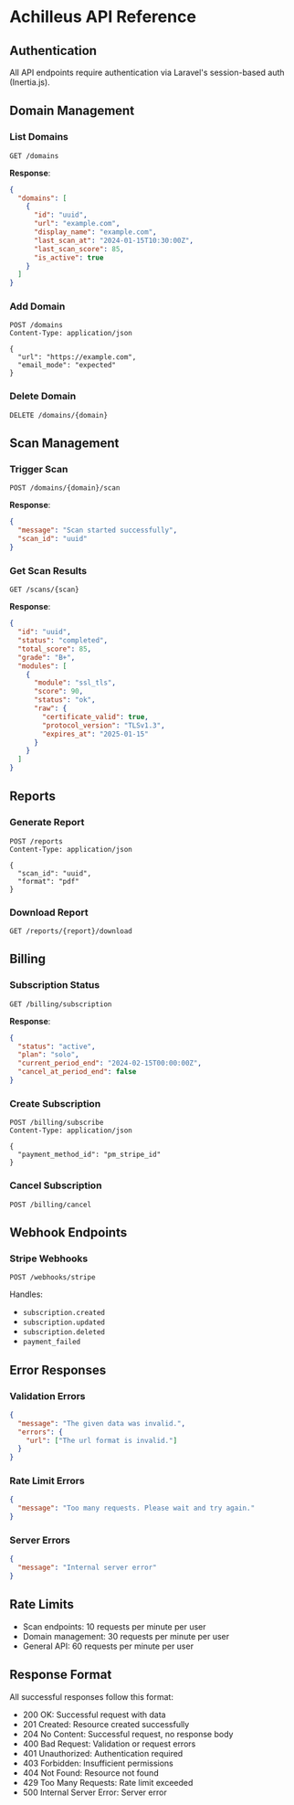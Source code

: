 # Achilleus API Reference

## Authentication
All API endpoints require authentication via Laravel's session-based auth (Inertia.js).

## Domain Management

### List Domains
```
GET /domains
```

**Response**:
```json
{
  "domains": [
    {
      "id": "uuid",
      "url": "example.com",
      "display_name": "example.com",
      "last_scan_at": "2024-01-15T10:30:00Z",
      "last_scan_score": 85,
      "is_active": true
    }
  ]
}
```

### Add Domain
```
POST /domains
Content-Type: application/json

{
  "url": "https://example.com",
  "email_mode": "expected"
}
```

### Delete Domain
```
DELETE /domains/{domain}
```

## Scan Management

### Trigger Scan
```
POST /domains/{domain}/scan
```

**Response**:
```json
{
  "message": "Scan started successfully",
  "scan_id": "uuid"
}
```

### Get Scan Results
```
GET /scans/{scan}
```

**Response**:
```json
{
  "id": "uuid",
  "status": "completed",
  "total_score": 85,
  "grade": "B+",
  "modules": [
    {
      "module": "ssl_tls",
      "score": 90,
      "status": "ok",
      "raw": {
        "certificate_valid": true,
        "protocol_version": "TLSv1.3",
        "expires_at": "2025-01-15"
      }
    }
  ]
}
```

## Reports

### Generate Report
```
POST /reports
Content-Type: application/json

{
  "scan_id": "uuid",
  "format": "pdf"
}
```

### Download Report
```
GET /reports/{report}/download
```

## Billing

### Subscription Status
```
GET /billing/subscription
```

**Response**:
```json
{
  "status": "active",
  "plan": "solo",
  "current_period_end": "2024-02-15T00:00:00Z",
  "cancel_at_period_end": false
}
```

### Create Subscription
```
POST /billing/subscribe
Content-Type: application/json

{
  "payment_method_id": "pm_stripe_id"
}
```

### Cancel Subscription
```
POST /billing/cancel
```

## Webhook Endpoints

### Stripe Webhooks
```
POST /webhooks/stripe
```

Handles:
- `subscription.created`
- `subscription.updated` 
- `subscription.deleted`
- `payment_failed`

## Error Responses

### Validation Errors
```json
{
  "message": "The given data was invalid.",
  "errors": {
    "url": ["The url format is invalid."]
  }
}
```

### Rate Limit Errors
```json
{
  "message": "Too many requests. Please wait and try again."
}
```

### Server Errors
```json
{
  "message": "Internal server error"
}
```

## Rate Limits
- Scan endpoints: 10 requests per minute per user
- Domain management: 30 requests per minute per user
- General API: 60 requests per minute per user

## Response Format
All successful responses follow this format:
- 200 OK: Successful request with data
- 201 Created: Resource created successfully  
- 204 No Content: Successful request, no response body
- 400 Bad Request: Validation or request errors
- 401 Unauthorized: Authentication required
- 403 Forbidden: Insufficient permissions
- 404 Not Found: Resource not found
- 429 Too Many Requests: Rate limit exceeded
- 500 Internal Server Error: Server error